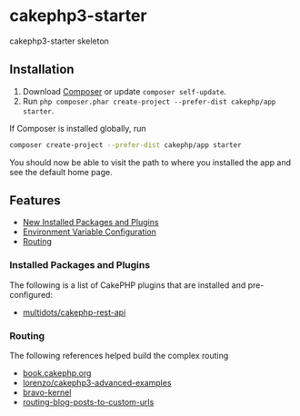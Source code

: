 # cakephp3-starter
cakephp3-starter skeleton

## Installation

1. Download [Composer](http://getcomposer.org/doc/00-intro.md) or update `composer self-update`.
2. Run `php composer.phar create-project --prefer-dist cakephp/app starter`.

If Composer is installed globally, run
```bash
composer create-project --prefer-dist cakephp/app starter
```

You should now be able to visit the path to where you installed the app and see the default home page.

## Features

- [New Installed Packages and Plugins](#installed-packages-and-plugins)
- [Environment Variable Configuration](#configuration)
- [Routing](#routing)

### Installed Packages and Plugins

The following is a list of CakePHP plugins that are installed and pre-configured:

- [multidots/cakephp-rest-api](https://github.com/multidots/cakephp-rest-api)

### Routing

The following references helped build the complex routing

- [book.cakephp.org](https://book.cakephp.org/3.0/en/development/routing.html)
- [lorenzo/cakephp3-advanced-examples](https://github.com/lorenzo/cakephp3-advanced-examples)
- [bravo-kernel](http://www.bravo-kernel.com/2015/04/how-to-prefix-route-a-cakephp-3-rest-api/)
- [routing-blog-posts-to-custom-urls](http://josediazgonzalez.com/2016/12/17/routing-blog-posts-to-custom-urls/)
